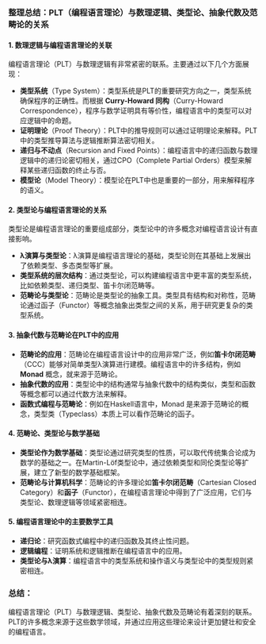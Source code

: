 



### 整理总结：PLT（编程语言理论）与数理逻辑、类型论、抽象代数及范畴论的关系

#### 1. 数理逻辑与编程语言理论的关联
编程语言理论（PLT）与数理逻辑有非常紧密的联系。主要通过以下几个方面展现：
- **类型系统**（Type System）：类型系统是PLT的重要研究方向之一，类型系统确保程序的正确性。而根据 **Curry-Howard 同构**（Curry-Howard Correspondence），程序与数学证明具有等价性，编程语言中的类型可以对应逻辑中的命题。
- **证明理论**（Proof Theory）：PLT中的推导规则可以通过证明理论来解释。PLT中的类型推导算法与逻辑推断算法密切相关。
- **递归与不动点**（Recursion and Fixed Points）：编程语言中的递归函数与数理逻辑中的递归论密切相关，通过CPO（Complete Partial Orders）模型来解释某些递归函数的终止与否。
- **模型论**（Model Theory）：模型论在PLT中也是重要的一部分，用来解释程序的语义。
  
#### 2. 类型论与编程语言理论的关系
类型论是编程语言理论的重要组成部分，类型论中的许多概念对编程语言设计有直接影响。
- **λ演算与类型论**：λ演算是编程语言理论的基础，类型论则在其基础上发展出了依赖类型、多态类型等扩展。
- **类型系统的层次结构**：通过类型论，可以构建编程语言中更丰富的类型系统，比如依赖类型、递归类型、笛卡尔闭范畴等。
- **范畴论与类型论**：范畴论是类型论的抽象工具。类型具有结构和对称性，范畴论通过函子（Functor）等概念抽象出类型之间的关系，用于研究更复杂的类型系统。

#### 3. 抽象代数与范畴论在PLT中的应用
- **范畴论的应用**：范畴论在编程语言设计中的应用非常广泛，例如**笛卡尔闭范畴**（CCC）能够对简单类型λ演算进行建模。编程语言中的许多结构，例如 **Monad** 概念，就来源于范畴论。
- **抽象代数的应用**：类型论中的结构通常与抽象代数中的结构类似，类型和函数等概念都可以通过代数方法来解释。
- **函数式编程与范畴论**：例如在Haskell语言中，Monad 是来源于范畴论的概念，类型类（Typeclass）本质上可以看作范畴论的函子。

#### 4. 范畴论、类型论与数学基础
- **类型论作为数学基础**：类型论通过研究类型的性质，可以取代传统集合论成为数学的基础之一。在Martin-Löf类型论中，通过依赖类型和同伦类型论等扩展，建立了新型的数学基础框架。
- **范畴论与计算机科学**：范畴论的许多理论如**笛卡尔闭范畴**（Cartesian Closed Category）和**函子**（Functor），在编程语言理论中得到了广泛应用，它们与类型论、数理逻辑等领域紧密相连。

#### 5. 编程语言理论中的主要数学工具
- **递归论**：研究函数式编程中的递归函数及其终止性问题。
- **逻辑编程**：证明系统和逻辑推断在编程语言中的应用。
- **类型论与λ演算**：编程语言中的类型系统和操作语义与类型论中的类型规则紧密相连。

### 总结：
编程语言理论（PLT）与数理逻辑、类型论、抽象代数及范畴论有着深刻的联系。PLT的许多概念来源于这些数学领域，并通过应用这些理论来设计更加健壮和安全的编程语言。



